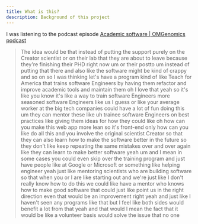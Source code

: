 ```yaml
---
title: What is this?
description: Background of this project
---
```


I was listening to the podcast episode [Academic software | OMGenomics podcast](https://youtu.be/eyd7Cb7ueNg?t=3329&si=QClIO_5D6pB3MqBm)

> The idea would be that instead of putting the support purely on the Creator scientist or on their lab that they are about to leave because they're finishing their PHD right now um or their postto um instead of putting that there and also like the software might be kind of crappy and so on so I was thinking let's have a program kind of like Teach for America that trains software Engineers by having them refactor and improve academic tools and maintain them oh I love that yeah so it's like you know it's like a way to train software Engineers more seasoned software Engineers like us I guess or like your average worker at the big tech companies could have a lot of fun doing this um they can mentor these like uh trainee software Engineers on best practices like giving them ideas for how they could like oh how can you make this web app more lean so it's front-end only how can you like do all this and you involve the original scientist Creator so that they can also learn how to make the software better in the future so they don't like keep repeating the same mistakes over and over again like they can learn to make better software yeah um and I mean in some cases you could even skip over the training program and just have people like at Google or Microsoft or something like helping engineer yeah just like mentoring scientists who are building software so that when you or I are like starting out and we're just like I don't really know how to do this we could like have a mentor who knows how to make good software that could just like point us in the right direction even that would be an improvement right yeah and just like I haven't seen any programs like that but I feel like both sides would benefit a lot from that yeah and that would I mean the fact that it would be like a volunteer basis would solve the issue that no one

